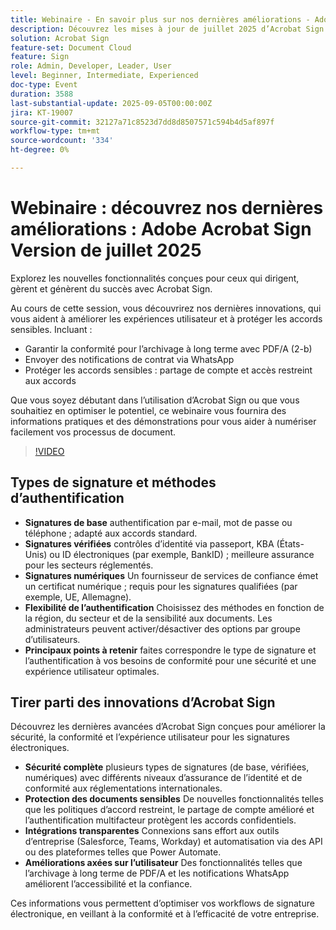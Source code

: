 ```yaml
---
title: Webinaire - En savoir plus sur nos dernières améliorations - Adobe Acrobat Sign Version de juillet 2025
description: Découvrez les mises à jour de juillet 2025 d’Acrobat Sign - Conformité PDF/A, notifications WhatsApp et sécurité renforcée des contrats pour les dirigeants et les administrateurs.
solution: Acrobat Sign
feature-set: Document Cloud
feature: Sign
role: Admin, Developer, Leader, User
level: Beginner, Intermediate, Experienced
doc-type: Event
duration: 3588
last-substantial-update: 2025-09-05T00:00:00Z
jira: KT-19007
source-git-commit: 32127a71c8523d7dd8d8507571c594b4d5af897f
workflow-type: tm+mt
source-wordcount: '334'
ht-degree: 0%

---
```



# Webinaire : découvrez nos dernières améliorations : Adobe Acrobat Sign Version de juillet 2025

Explorez les nouvelles fonctionnalités conçues pour ceux qui dirigent, gèrent et génèrent du succès avec Acrobat Sign.

Au cours de cette session, vous découvrirez nos dernières innovations, qui vous aident à améliorer les expériences utilisateur et à protéger les accords sensibles. Incluant :

* Garantir la conformité pour l’archivage à long terme avec PDF/A (2-b)
* Envoyer des notifications de contrat via WhatsApp
* Protéger les accords sensibles : partage de compte et accès restreint aux accords

Que vous soyez débutant dans l’utilisation d’Acrobat Sign ou que vous souhaitiez en optimiser le potentiel, ce webinaire vous fournira des informations pratiques et des démonstrations pour vous aider à numériser facilement vos processus de document.

>[!VIDEO](https://video.tv.adobe.com/v/3473003/?learn=on&enablevpops)

## Types de signature et méthodes d’authentification

* **Signatures de base** authentification par e-mail, mot de passe ou téléphone ; adapté aux accords standard.
* **Signatures vérifiées** contrôles d’identité via passeport, KBA (États-Unis) ou ID électroniques (par exemple, BankID) ; meilleure assurance pour les secteurs réglementés.
* **Signatures numériques** Un fournisseur de services de confiance émet un certificat numérique ; requis pour les signatures qualifiées (par exemple, UE, Allemagne).
* **Flexibilité de l’authentification** Choisissez des méthodes en fonction de la région, du secteur et de la sensibilité aux documents. Les administrateurs peuvent activer/désactiver des options par groupe d’utilisateurs.
* **Principaux points à retenir** faites correspondre le type de signature et l’authentification à vos besoins de conformité pour une sécurité et une expérience utilisateur optimales.

## Tirer parti des innovations d’Acrobat Sign

Découvrez les dernières avancées d’Acrobat Sign conçues pour améliorer la sécurité, la conformité et l’expérience utilisateur pour les signatures électroniques.

* **Sécurité complète** plusieurs types de signatures (de base, vérifiées, numériques) avec différents niveaux d’assurance de l’identité et de conformité aux réglementations internationales.
* **Protection des documents sensibles** De nouvelles fonctionnalités telles que les politiques d’accord restreint, le partage de compte amélioré et l’authentification multifacteur protègent les accords confidentiels.
* **Intégrations transparentes** Connexions sans effort aux outils d’entreprise (Salesforce, Teams, Workday) et automatisation via des API ou des plateformes telles que Power Automate.
* **Améliorations axées sur l’utilisateur** Des fonctionnalités telles que l’archivage à long terme de PDF/A et les notifications WhatsApp améliorent l’accessibilité et la confiance.

Ces informations vous permettent d’optimiser vos workflows de signature électronique, en veillant à la conformité et à l’efficacité de votre entreprise.
